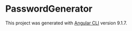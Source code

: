 # PasswordGenerator

This project was generated with [Angular CLI](https://github.com/angular/angular-cli) version 9.1.7.

